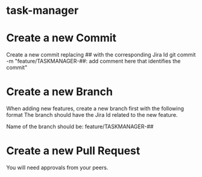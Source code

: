 # task-manager

# Create a new Commit

Create a new commit replacing ## with the corresponding Jira Id
git commit -m "feature/TASKMANAGER-##: add comment here that identifies the commit"

# Create a new Branch

When adding new features, create a new branch first with the following format
The branch should have the Jira Id related to the new feature.

Name of the branch should be:
feature/TASKMANAGER-##

# Create a new Pull Request

You will need approvals from your peers.
